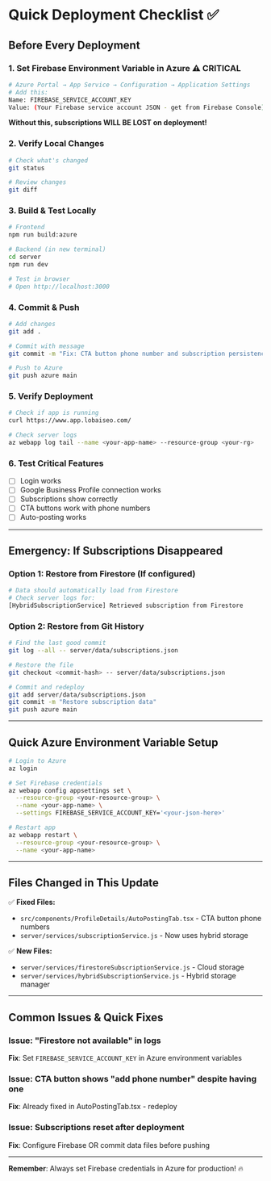 # Quick Deployment Checklist ✅

## Before Every Deployment

### 1. Set Firebase Environment Variable in Azure ⚠️ CRITICAL
```bash
# Azure Portal → App Service → Configuration → Application Settings
# Add this:
Name: FIREBASE_SERVICE_ACCOUNT_KEY
Value: (Your Firebase service account JSON - get from Firebase Console)
```

**Without this, subscriptions WILL BE LOST on deployment!**

### 2. Verify Local Changes
```bash
# Check what's changed
git status

# Review changes
git diff
```

### 3. Build & Test Locally
```bash
# Frontend
npm run build:azure

# Backend (in new terminal)
cd server
npm run dev

# Test in browser
# Open http://localhost:3000
```

### 4. Commit & Push
```bash
# Add changes
git add .

# Commit with message
git commit -m "Fix: CTA button phone number and subscription persistence"

# Push to Azure
git push azure main
```

### 5. Verify Deployment
```bash
# Check if app is running
curl https://www.app.lobaiseo.com/

# Check server logs
az webapp log tail --name <your-app-name> --resource-group <your-rg>
```

### 6. Test Critical Features
- [ ] Login works
- [ ] Google Business Profile connection works
- [ ] Subscriptions show correctly
- [ ] CTA buttons work with phone numbers
- [ ] Auto-posting works

---

## Emergency: If Subscriptions Disappeared

### Option 1: Restore from Firestore (If configured)
```bash
# Data should automatically load from Firestore
# Check server logs for:
[HybridSubscriptionService] Retrieved subscription from Firestore
```

### Option 2: Restore from Git History
```bash
# Find the last good commit
git log --all -- server/data/subscriptions.json

# Restore the file
git checkout <commit-hash> -- server/data/subscriptions.json

# Commit and redeploy
git add server/data/subscriptions.json
git commit -m "Restore subscription data"
git push azure main
```

---

## Quick Azure Environment Variable Setup

```bash
# Login to Azure
az login

# Set Firebase credentials
az webapp config appsettings set \
  --resource-group <your-resource-group> \
  --name <your-app-name> \
  --settings FIREBASE_SERVICE_ACCOUNT_KEY='<your-json-here>'

# Restart app
az webapp restart \
  --resource-group <your-resource-group> \
  --name <your-app-name>
```

---

## Files Changed in This Update

✅ **Fixed Files:**
- `src/components/ProfileDetails/AutoPostingTab.tsx` - CTA button phone numbers
- `server/services/subscriptionService.js` - Now uses hybrid storage

✅ **New Files:**
- `server/services/firestoreSubscriptionService.js` - Cloud storage
- `server/services/hybridSubscriptionService.js` - Hybrid storage manager

---

## Common Issues & Quick Fixes

### Issue: "Firestore not available" in logs
**Fix**: Set `FIREBASE_SERVICE_ACCOUNT_KEY` in Azure environment variables

### Issue: CTA button shows "add phone number" despite having one
**Fix**: Already fixed in AutoPostingTab.tsx - redeploy

### Issue: Subscriptions reset after deployment
**Fix**: Configure Firebase OR commit data files before pushing

---

**Remember**: Always set Firebase credentials in Azure for production! 🔥
